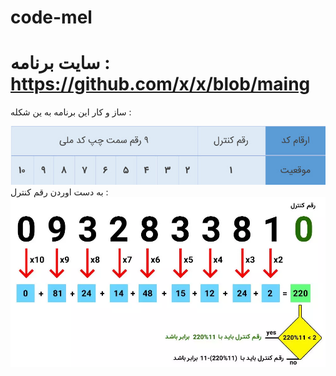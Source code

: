# code-mel
# سایت برنامه : https://github.com/x/x/blob/maing

ساز و کار این برنامه به ین شکله :


<img style="max-width:100%" src="./css/code mli.jpg">
<br/>
به دست اوردن رقم کنترل :


<img style="max-width:100%" src="./css/control number.jpg">
